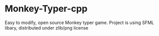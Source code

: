 # Monkey-Typer-cpp
Easy to modify, open source Monkey typer game.  Project is using SFML libary, distributed under zlib/png license
